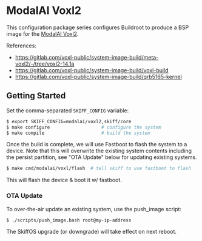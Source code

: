 # ModalAI Voxl2

This configuration package series configures Buildroot to produce a BSP image for the
[ModalAI Voxl2].

[ModalAI Voxl2]: https://docs.modalai.com/voxl-2/

References:

 - https://gitlab.com/voxl-public/system-image-build/meta-voxl2/-/tree/voxl2-14.1a
 - https://gitlab.com/voxl-public/system-image-build/voxl-build
 - https://gitlab.com/voxl-public/system-image-build/qrb5165-kernel
 
## Getting Started

Set the comma-separated `SKIFF_CONFIG` variable:

```sh
$ export SKIFF_CONFIG=modalai/voxl2,skiff/core
$ make configure                   # configure the system
$ make compile                     # build the system
```

Once the build is complete, we will use Fastboot to flash the system to a
device. Note that this will overwrite the existing system contents including the
persist partition, see "OTA Update" below for updating existing systems.

```sh
$ make cmd/modalai/voxl/flash  # tell skiff to use fastboot to flash
```

This will flash the device & boot it w/ fastboot.

### OTA Update

To over-the-air update an existing system, use the push_image script:

```sh
$ ./scripts/push_image.bash root@my-ip-address
```

The SkiffOS upgrade (or downgrade) will take effect on next reboot.

